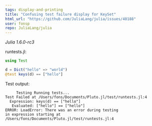 ```yaml
---
tags: display-and-printing
title: "Confusing test failure display for KeySet"
html_url: "https://github.com/JuliaLang/julia/issues/40188"
user: fonsp
repo: JuliaLang/julia
---
```


_Julia 1.6.0-rc3_

runtests.jl:
```julia
using Test

d = Dict("hello" => "world")
@test keys(d) == ["hello"]
```

Test output:
```
     Testing Running tests...
Test Failed at /Users/fons/Documents/Pluto.jl/test/runtests.jl:4
  Expression: keys(d) == ["hello"]
   Evaluated: ["hello"] == ["hello"]
ERROR: LoadError: There was an error during testing
in expression starting at /Users/fons/Documents/Pluto.jl/test/runtests.jl:4
```